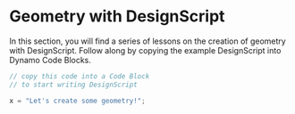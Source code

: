 # Geometry with DesignScript

In this section, you will find a series of lessons on the creation of geometry with DesignScript. Follow along by copying the example DesignScript into Dynamo Code Blocks.

```js
// copy this code into a Code Block
// to start writing DesignScript

x = "Let's create some geometry!";
```
